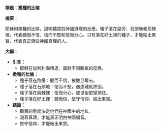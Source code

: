 **標題：撒種的比喻**

**摘要：**

耶穌用撒種的比喻，說明聽眾對神國道理的反應。種子落在路旁、石頭地和荊棘裡，代表聽而不信、信而不堅和信而分心。只有落在好土裡的種子，才能結出果實，代表真正領受神國真理的人。

**大綱：**

* **引言：**
    * 耶穌在加利利海傳道，面對不同聽眾的反應。
* **撒種的比喻：**
    * 種子落在路旁：聽而不信，被撒旦奪去。
    * 種子落在石頭地：信而不堅，遇患難就跌倒。
    * 種子落在荊棘裡：信而分心，被世俗慾望擠住。
    * 種子落在好土裡：聽而信，堅守信仰，結出果實。
* **結論：**
    * 聽眾的態度決定他們在神國中的地位。
    * 渴慕真理，才能真正明白神國福音。
    * 堅守信仰，才能結出果實。